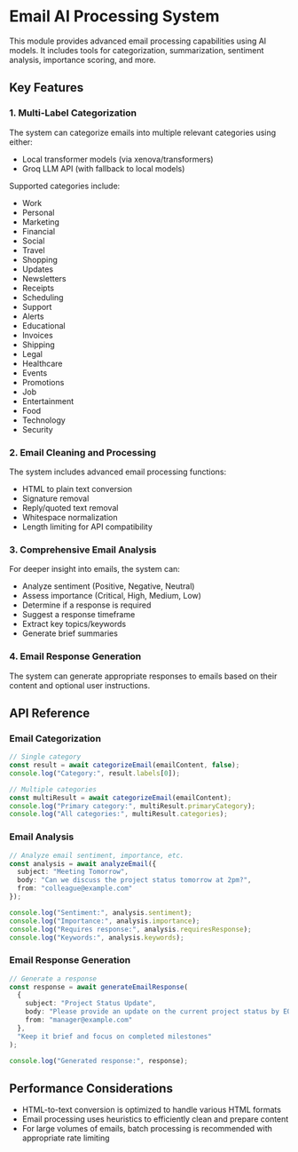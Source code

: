 # Email AI Processing System

This module provides advanced email processing capabilities using AI models. It includes tools for categorization, summarization, sentiment analysis, importance scoring, and more.

## Key Features

### 1. Multi-Label Categorization

The system can categorize emails into multiple relevant categories using either:
- Local transformer models (via xenova/transformers)
- Groq LLM API (with fallback to local models)

Supported categories include:
- Work
- Personal
- Marketing
- Financial
- Social
- Travel
- Shopping
- Updates
- Newsletters
- Receipts
- Scheduling
- Support
- Alerts
- Educational
- Invoices
- Shipping
- Legal
- Healthcare
- Events
- Promotions
- Job
- Entertainment
- Food
- Technology
- Security

### 2. Email Cleaning and Processing

The system includes advanced email processing functions:
- HTML to plain text conversion
- Signature removal
- Reply/quoted text removal
- Whitespace normalization
- Length limiting for API compatibility

### 3. Comprehensive Email Analysis

For deeper insight into emails, the system can:
- Analyze sentiment (Positive, Negative, Neutral)
- Assess importance (Critical, High, Medium, Low)
- Determine if a response is required
- Suggest a response timeframe
- Extract key topics/keywords
- Generate brief summaries

### 4. Email Response Generation

The system can generate appropriate responses to emails based on their content and optional user instructions.

## API Reference

### Email Categorization

```typescript
// Single category
const result = await categorizeEmail(emailContent, false);
console.log("Category:", result.labels[0]);

// Multiple categories
const multiResult = await categorizeEmail(emailContent);
console.log("Primary category:", multiResult.primaryCategory);
console.log("All categories:", multiResult.categories);
```

### Email Analysis

```typescript
// Analyze email sentiment, importance, etc.
const analysis = await analyzeEmail({
  subject: "Meeting Tomorrow",
  body: "Can we discuss the project status tomorrow at 2pm?",
  from: "colleague@example.com"
});

console.log("Sentiment:", analysis.sentiment);
console.log("Importance:", analysis.importance);
console.log("Requires response:", analysis.requiresResponse);
console.log("Keywords:", analysis.keywords);
```

### Email Response Generation

```typescript
// Generate a response
const response = await generateEmailResponse(
  {
    subject: "Project Status Update",
    body: "Please provide an update on the current project status by EOD.",
    from: "manager@example.com"
  },
  "Keep it brief and focus on completed milestones"
);

console.log("Generated response:", response);
```

## Performance Considerations

- HTML-to-text conversion is optimized to handle various HTML formats
- Email processing uses heuristics to efficiently clean and prepare content
- For large volumes of emails, batch processing is recommended with appropriate rate limiting 